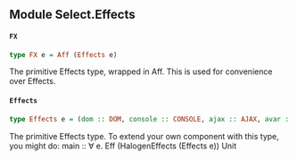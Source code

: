 ## Module Select.Effects

#### `FX`

``` purescript
type FX e = Aff (Effects e)
```

The primitive Effects type, wrapped in Aff. This is used for convenience over Effects.

#### `Effects`

``` purescript
type Effects e = (dom :: DOM, console :: CONSOLE, ajax :: AJAX, avar :: AVAR, now :: NOW | e)
```

The primitive Effects type. To extend your own component with this type, you might do:
main :: ∀ e. Eff (HalogenEffects (Effects e)) Unit


